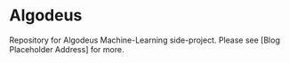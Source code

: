 # Algodeus
Repository for Algodeus Machine-Learning side-project.
Please see [Blog Placeholder Address] for more.
